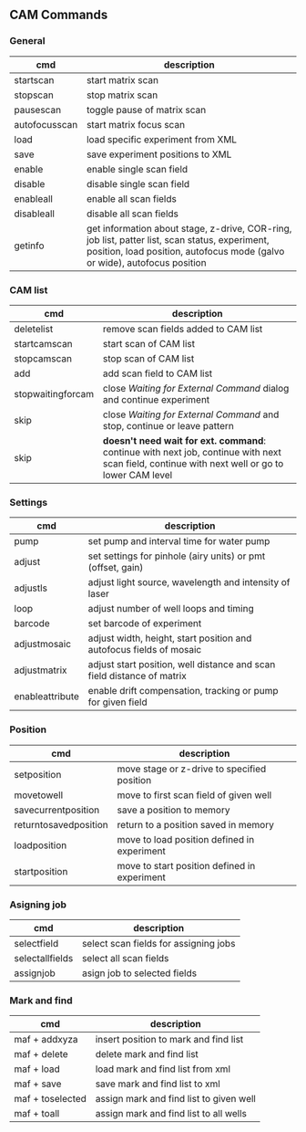 ## CAM Commands

### General
| **cmd**       | **description**   |
| ------------- | ----------------- |
| startscan     | start matrix scan |
| stopscan      | stop matrix scan  |
| pausescan     | toggle pause of matrix scan |
| autofocusscan | start matrix focus scan |
| load          | load specific experiment from XML |
| save          | save experiment positions to XML |
| enable        | enable single scan field |
| disable       | disable single scan field |
| enableall     | enable all scan fields |
| disableall    | disable all scan fields |
| getinfo       | get information about stage, z-drive, COR-ring, job list, patter list, scan status, experiment, position, load position, autofocus mode (galvo or wide), autofocus position |

### CAM list
| **cmd**       | **description**   |
| ------------- | ----------------- |
| deletelist    | remove scan fields added to CAM list |
| startcamscan  | start scan of CAM list  |
| stopcamscan   | stop scan of CAM list   |
| add           | add scan field to CAM list |
| stopwaitingforcam | close *Waiting for External Command* dialog and continue experiment |
| skip          | close *Waiting for External Command* and stop, continue or leave pattern |
| skip          | **doesn't need wait for ext. command**: continue with next job, continue with next scan field, continue with next well or go to lower CAM level |

### Settings
| **cmd**       | **description**   |
| ------------- | ----------------- |
| pump          | set pump and interval time for water pump |
| adjust        | set settings for pinhole (airy units) or pmt (offset, gain) |
| adjustls      | adjust light source, wavelength and intensity of laser |
| loop          | adjust number of well loops and timing |
| barcode       | set barcode of experiment |
| adjustmosaic  | adjust width, height, start position and autofocus fields of mosaic |
| adjustmatrix  | adjust start position, well distance and scan field distance of matrix |
| enableattribute | enable drift compensation, tracking or pump for given field |

### Position
| **cmd**       | **description**   |
| ------------- | ----------------- |
| setposition   | move stage or z-drive to specified position |
| movetowell    | move to first scan field of given well |
| savecurrentposition | save a position to memory |
| returntosavedposition | return to a position saved in memory |
| loadposition  | move to load position defined in experiment |
| startposition | move to start position defined in experiment |

### Asigning job
| **cmd**       | **description**   |
| ------------- | ----------------- |
| selectfield   | select scan fields for assigning jobs |
| selectallfields | select all scan fields |
| assignjob     | asign job to selected fields |

### Mark and find
| **cmd**       | **description**   |
| ------------- | ----------------- |
| maf + addxyza | insert position to mark and find list |
| maf + delete | delete mark and find list |
| maf + load | load mark and find list from xml |
| maf + save | save mark and find list to xml |
| maf + toselected | assign mark and find list to given well |
| maf + toall | assign mark and find list to all wells |
